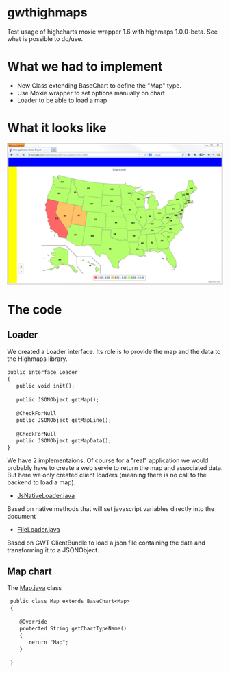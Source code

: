 gwthighmaps
===========

Test usage of highcharts moxie wrapper 1.6 with highmaps 1.0.0-beta. See what is possible to do/use.


# What we had to implement

* New Class extending BaseChart<T> to define the "Map" type.
* Use Moxie wrapper to set options manually on chart
* Loader to be able to load a map
 
# What it looks like

![map](./map.png)

# The code

## Loader
We created a Loader interface. Its role is to provide the map and the data to the Highmaps library. 

    public interface Loader
    {
       public void init();
    
       public JSONObject getMap();
    
       @CheckForNull
       public JSONObject getMapLine();
    
       @CheckForNull
       public JSONObject getMapData();
    }

We have 2 implementaions. Of course for a "real" application we would probably have to create a web servie to return the map and associated data. But here we only created client loaders (meaning there is no call to the backend to load a map).

* [JsNativeLoader.java](./gwtapp/src/com/mycom/gwthighmaps/client/loader/js/JsNativeLoader.java)

Based on native methods that will set javascript variables directly into the document 

* [FileLoader.java](./gwtapp/src/com/mycom/gwthighmaps/client/loader/file/FileLoader.java)

Based on GWT ClientBundle to load a json file containing the data and transforming it to a JSONObject.

## Map chart

The [Map.java](./gwtapp/src/com/mycom/gwthighmaps/client/Map.java) class

     public class Map extends BaseChart<Map>
     {
     
        @Override
        protected String getChartTypeName()
        {
           return "Map";
        }
     
     }
